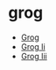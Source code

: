 # grog

 * [Grog](index/g/grog-200076.json)
 * [Grog Ii](index/g/grog-ii-200914.json)
 * [Grog Iii](index/g/grog-iii-200919.json)
